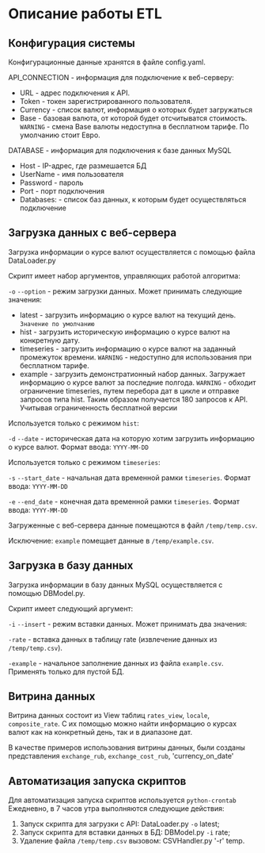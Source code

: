 
# Описание работы ETL

## Конфигурация системы

Конфигурационные данные хранятся в файле config.yaml. 


API_CONNECTION - информация для подключение к веб-серверу:

- URL - адрес подключения к API.
- Token - токен зарегистрированного пользователя.
- Currency  - список валют, информация о которых будет загружаться
- Base - базовая валюта, от которой будет отсчитыватся стоимость. `WARNING` - смена Base валюты недоступна в бесплатном тарифе. По умолчанию стоит Евро.


DATABASE - информация для подключения к базе данных MySQL
- Host - IP-адрес, где размешается БД
- UserName - имя пользователя
- Password - пароль
- Port - порт подключения
- Databases: - список баз данных, к которым будет осуществляться подключение

## Загрузка данных с веб-сервера

Загрузка информации о курсе валют осуществляется с помощью файла DataLoader.py

Скрипт имеет набор аргументов, управляющих работой алгоритма:

 `-o` `--option` - режим загрузки данных. Может принимать следующие значения:
 - latest - загрузить информацию о курсе валют на текущий день. `Значение по умолчанию`
 - hist - загрузить историческую информацию о курсе валют на конкретную дату.
 - timeseries - загрузить информацию о курсе валют на заданный промежуток времени. `WARNING` - недоступно для использования при бесплатном тарифе. 
 - example - загрузить демонстратионный набор данных. Загружает информацию о курсе валют за последние полгода. `WARNING` - обходит ограничение timeseries, путем перебора дат в цикле и отправке запросов типа hist. Таким образом получается 180 запросов к API. Учитывая ограниченность бесплатной версии  

Используется только с режимом `hist`:

`-d` `--date` - историческая дата на которую хотим загрузить информацию о курсе валют. Формат ввода: `YYYY-MM-DD`

Используется только с режимом `timeseries`:

`-s` `--start_date` - начальная дата временной рамки `timeseries`.  Формат ввода: `YYYY-MM-DD`

`-e` `--end_date` - конечная дата временной рамки `timeseries`.  Формат ввода: `YYYY-MM-DD`

Загруженные с веб-сервера данные помещаются в файл `/temp/temp.csv`.

Исключение: `example` помещает данные в `/temp/example.csv`.

## Загрузка в базу данных

Загрузка информации в базу данных MySQL осуществляется с помощью DBModel.py.

Скрипт имеет следующий аргумент:

`-i` `--insert` - режим вставки данных. Может принимать два значения:

`-rate` - вставка данных в таблицу rate (извлечение данных из `/temp/temp.csv`).

`-example` - начальное заполнение данных из файла `example.csv`. Применять только для пустой БД.

## Витрина данных

Витрина данных состоит из View таблиц `rates_view`, `locale`, `composite_rate`. С их помощью можно найти информацию о курсах валют как на конкретный день, так и в диапазоне дат. 

В качестве примеров использования витрины данных, были созданы представления `exchange_rub`, `exchange_cost_rub`, 'currency_on_date'

## Автоматизация запуска скриптов

Для автоматизация запуска скриптов используется `python-crontab`
Ежедневно, в 7 часов утра выполняются следующие действия:
1. Запуск скрипта для загрузки с API: DataLoader.py `-o` latest;
2. Запуск скрипта для вставки данных в БД: DBModel.py `-i` rate;
3. Удаление файла `/temp/temp.csv` вызовом: CSVHandler.py '-r' temp.
